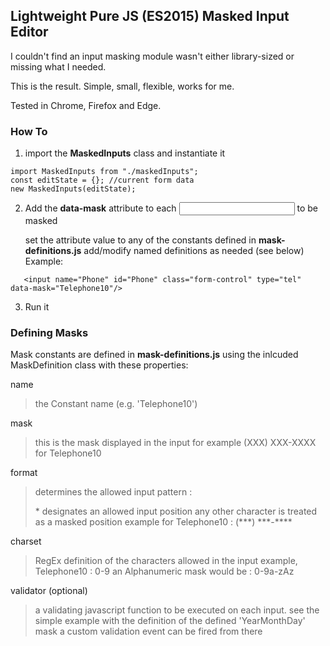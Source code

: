 ## Lightweight Pure JS (ES2015) Masked Input Editor

I couldn't find an input masking module wasn't either library-sized or missing what I needed.

This is the result. Simple, small, flexible, works for me.

Tested in Chrome, Firefox and Edge.

### How To

1. import the **MaskedInputs** class and instantiate it

```
import MaskedInputs from "./maskedInputs";
const editState = {}; //current form data
new MaskedInputs(editState);
```

2. Add the **data-mask** attribute to each <input> to be masked

   set the attribute value to any of the constants defined in **mask-definitions.js**
   add/modify named definitions as needed (see below)
   Example:

```
   <input name="Phone" id="Phone" class="form-control" type="tel" data-mask="Telephone10"/>
```

3. Run it

### Defining Masks

Mask constants are defined in **mask-definitions.js** using the inlcuded MaskDefinition class with these properties:

name

> the Constant name (e.g. 'Telephone10')

mask

> this is the mask displayed in the input
> for example (XXX) XXX-XXXX for Telephone10

format

> determines the allowed input pattern :
>
> \* designates an allowed input position
> any other character is treated as a masked position
> example for Telephone10 : (\*\*\*) \*\*\*-\*\*\*\*

charset

> RegEx definition of the characters allowed in the input
> example, Telephone10 : 0-9
> an Alphanumeric mask would be : 0-9a-zAz

validator (optional)

> a validating javascript function to be executed on each input.
> see the simple example with the definition of the defined 'YearMonthDay' mask
> a custom validation event can be fired from there
